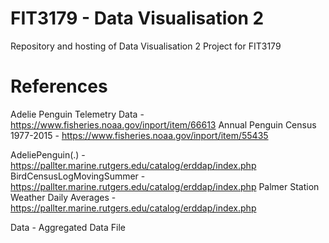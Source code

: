 # FIT3179 - Data Visualisation 2

Repository and hosting of Data Visualisation 2 Project for FIT3179

# References 
Adelie Penguin Telemetry Data - https://www.fisheries.noaa.gov/inport/item/66613
Annual Penguin Census 1977-2015 - https://www.fisheries.noaa.gov/inport/item/55435

AdeliePenguin(.) - https://pallter.marine.rutgers.edu/catalog/erddap/index.php
BirdCensusLogMovingSummer - https://pallter.marine.rutgers.edu/catalog/erddap/index.php
Palmer Station Weather Daily Averages - https://pallter.marine.rutgers.edu/catalog/erddap/index.php

Data - Aggregated Data File
